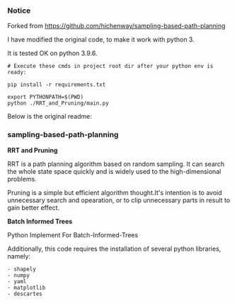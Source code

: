 ### Notice
Forked from https://github.com/hichenway/sampling-based-path-planning

I have modified the original code, to make it work with python 3.

It is tested OK on python 3.9.6.

```shell
# Execute these cmds in project root dir after your python env is ready: 

pip install -r requirements.txt

export PYTHONPATH=$(PWD)
python ./RRT_and_Pruning/main.py

```

Below is the original readme:

### sampling-based-path-planning

**RRT and Pruning**

RRT is a path planning algorithm based on random sampling. It can search the whole state space quickly and is widely used to the high-dimensional problems.

Pruning is a simple but efficient algorithm thought.It's intention is to avoid unnecessary search and opearation, or to clip unnecessary parts in result to gain better effect.



**Batch Informed Trees**

Python Implement For Batch-Informed-Trees



Additionally, this code requires the installation of several python libraries, namely:

	- shapely
	- numpy
	- yaml
	- matplotlib
	- descartes
